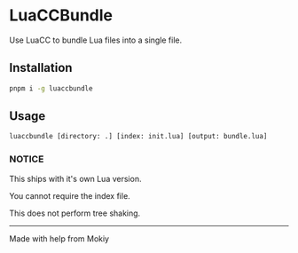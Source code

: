 # LuaCCBundle

Use LuaCC to bundle Lua files into a single file.

## Installation

```bash
pnpm i -g luaccbundle
```

## Usage

```bash
luaccbundle [directory: .] [index: init.lua] [output: bundle.lua]
```

### NOTICE

This ships with it's own Lua version.

You cannot require the index file.

This does not perform tree shaking.

---

Made with help from Mokiy
